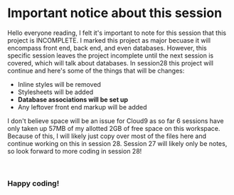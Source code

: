 <h1>Important notice about this session</h1>

<p>Hello everyone reading, I felt it's important to note for this session that this project is INCOMPLETE. I marked this project as major becuase it will encompass front end, back end, and even databases.
 However, this specific session leaves the project incomplete until the next session is covered, which will talk about databases. In session28 this project will continue and here's some of the things that will be changes:
 
 </p>
 
 <ul>
    <li>Inline styles will be removed</li>
    <li>Stylesheets will be added</li>
    <li><strong>Database associations will be set up</strong></li>
    <li>Any leftover front end markup will be added</li>
</ul>

<p>I don't believe space will be an issue for Cloud9 as so far 6 sessions have only taken up 57MB of my allotted 2GB of free space on this workspace. 
Because of this, I will likely just copy over most of the files here and continue working on this in session 28. Session 27 will likely only be notes, so 
look forward to more coding in session 28!</p>

<br>
<h3>Happy coding!</h3>